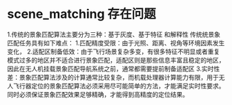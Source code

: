 # scene_matching 存在问题
1.传统的景象匹配算法主要分为三种：基于灰度、基于特征 和解释性
传统统景象匹配任务具有如下难点：
  1.匹配精度受限：由于光照、距离、视角等环境因素发生变化，
  2.适配区制备低效：由于飞行场景复杂多变，有很多特征不明显或者重复模式过多的地区并不适合进行景象匹配，适配区则是那些信息丰富且稳定的地区，因此在无人机挂载景象匹配导航系统之前，通常都需要提前制备适配区
  3.实时性差：景象匹配算法涉及的计算通常比较复杂，而机载处理器计算能力有限，用于无人飞行器定位的景象匹配算法必须采用尽可能简单的方法，才能满足实时性要求。同时必须保证景象匹配效果足够精确，才能得到高精度的定位结果。
